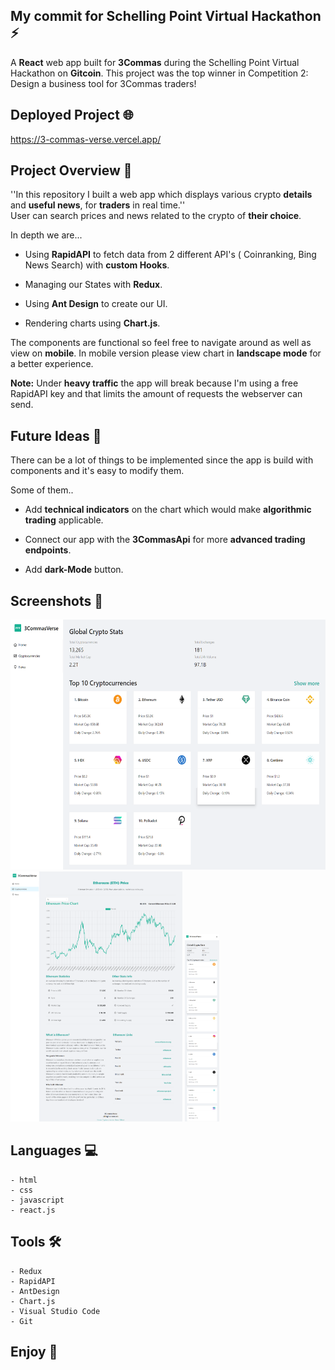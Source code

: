 ## My commit for Schelling Point Virtual Hackathon ⚡

A **React** web app built for **3Commas** during the Schelling Point Virtual Hackathon on **Gitcoin**. This project was the top winner in Competition 2: Design a business tool for 3Commas traders!


## Deployed Project 🌐

https://3-commas-verse.vercel.app/


## Project Overview 🚀

''In this repository I built a web app which displays various crypto **details** and **useful news**, for **traders** in real time.''<br>
User can search prices and news related to the crypto of **their choice**.


In depth we are...

- Using **RapidAPI** to fetch data from 2 different API's ( Coinranking, Bing News Search) with **custom Hooks**.

- Managing our States with **Redux**.

- Using **Ant Design** to create our UI.

- Rendering charts using **Chart.js**.

The components are functional so feel free to navigate around as well as view on **mobile**. In mobile version please view chart in **landscape mode** for a better experience. 

**Note:** Under **heavy traffic** the app will break because I'm using a free RapidAPI key and that limits the amount of requests the webserver can send.


## Future Ideas 💭

There can be a lot of things to be implemented since the app is build with components and it's easy to modify them.

Some of them..

- Add **technical indicators** on the chart which would make **algorithmic trading** applicable.

- Connect our app with the **3CommasApi** for more **advanced trading endpoints**.

- Add **dark-Mode** button.


## Screenshots 📸

<img src="/src/images/Homepage-desktop.png" alt="Alt text" title="Optional title" width=auto height="400">
<img src="/src/images/Chart-desktop.png" alt="Alt text" title="Optional title" width=auto height="400">
<img src="/src/images/Cryptos-mobile.png" alt="Alt text" title="Optional title" width=auto height="300">


## Languages 💻

```
- html
- css
- javascript
- react.js
```


## Tools 🛠

```
- Redux
- RapidAPI
- AntDesign
- Chart.js
- Visual Studio Code
- Git
```


## Enjoy 🙌
